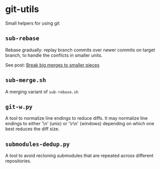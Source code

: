# git-utils
Small helpers for using git

## `sub-rebase`

Rebase gradually: replay branch commits over newer commits on target branch, to handle the conflicts in smaller units.

See post: [Break big merges to smaller pieces](https://yairchu.github.io/posts/split-merge-to-smaller-pieces)

## `sub-merge.sh`

A merging variant of `sub-rebase.sh`

## `git-w.py`

A tool to normalize line endings to reduce diffs.
It may normalize line endings to either '\n' (unix) or '\r\n' (windows)
depending on which one best reduces the diff size.

## `submodules-dedup.py`

A tool to avoid recloning submodules that are repeated across different repositories.
